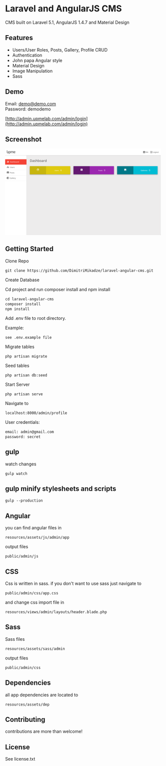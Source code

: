 # Laravel and AngularJS CMS

CMS built on Laravel 5.1, AngularJS 1.4.7 and Material Design

## Features

- Users/User Roles, Posts, Gallery, Profile  CRUD
- Authentication
- John papa Angular style
- Material Design
- Image Manipulation
- Sass

## Demo

Email: demo@demo.com    <br />
Password: demodemo  <br />

[http://admin.upmelab.com/admin/login](http://admin.upmelab.com/admin/login)

## Screenshot

![Alt text](/public/admin/images/main/admin.png)

## Getting Started

Clone Repo

````
git clone https://github.com/DimitriMikadze/laravel-angular-cms.git
````

Create Database

Cd project and run composer install and npm install

````
cd laravel-angular-cms
composer install
npm install
````

Add .env file to root directory.

Example:

````
see .env.example file
````

Migrate tables

````
php artisan migrate
````

Seed tables

````
php artisan db:seed
````

Start Server

````
php artisan serve
````

Navigate to

````
localhost:8000/admin/profile
````

User credentials:

````
email: admin@gmail.com
password: secret
````

## gulp

watch changes

````
gulp watch
````

## gulp minify stylesheets and scripts

````
gulp --production
````

## Angular

you can find angular files in

````
resources/assets/js/admin/app
````

output files

````
public/admin/js
````

## CSS

Css is written in sass. if you don't want to use sass just navigate to

````
public/admin/css/app.css
````

and change css import file in

````
resources/views/admin/layouts/header.blade.php
````

## Sass

Sass files

````
resources/assets/sass/admin
````

output files

````
public/admin/css
````

## Dependencies

all app dependencies are located to

````
resources/assets/dep
````

## Contributing

contributions are more than welcome!

## License

See license.txt
